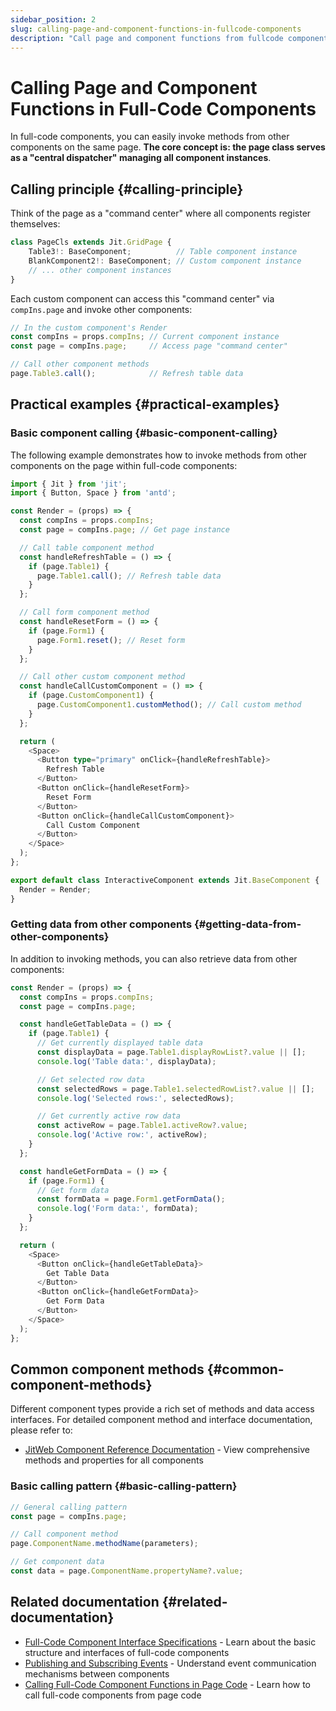 ```yaml
---
sidebar_position: 2
slug: calling-page-and-component-functions-in-fullcode-components
description: "Call page and component functions from fullcode components. Interact with page state and component methods in custom fullcode components."
---
```


# Calling Page and Component Functions in Full-Code Components

In full-code components, you can easily invoke methods from other components on the same page. **The core concept is: the page class serves as a "central dispatcher" managing all component instances**.

## Calling principle {#calling-principle}

Think of the page as a "command center" where all components register themselves:

```typescript title="Component registration in page.ts"
class PageCls extends Jit.GridPage {
    Table3!: BaseComponent;          // Table component instance
    BlankComponent2!: BaseComponent; // Custom component instance
    // ... other component instances
}
```

Each custom component can access this "command center" via `compIns.page` and invoke other components:

```typescript
// In the custom component's Render
const compIns = props.compIns; // Current component instance
const page = compIns.page;     // Access page "command center"

// Call other component methods
page.Table3.call();            // Refresh table data
```

## Practical examples {#practical-examples}

### Basic component calling {#basic-component-calling}

The following example demonstrates how to invoke methods from other components on the page within full-code components:

```typescript title="Calling other components in full-code components"
import { Jit } from 'jit';
import { Button, Space } from 'antd';

const Render = (props) => {
  const compIns = props.compIns;
  const page = compIns.page; // Get page instance

  // Call table component method
  const handleRefreshTable = () => {
    if (page.Table1) {
      page.Table1.call(); // Refresh table data
    }
  };

  // Call form component method
  const handleResetForm = () => {
    if (page.Form1) {
      page.Form1.reset(); // Reset form
    }
  };

  // Call other custom component method
  const handleCallCustomComponent = () => {
    if (page.CustomComponent1) {
      page.CustomComponent1.customMethod(); // Call custom method
    }
  };

  return (
    <Space>
      <Button type="primary" onClick={handleRefreshTable}>
        Refresh Table
      </Button>
      <Button onClick={handleResetForm}>
        Reset Form
      </Button>
      <Button onClick={handleCallCustomComponent}>
        Call Custom Component
      </Button>
    </Space>
  );
};

export default class InteractiveComponent extends Jit.BaseComponent {
  Render = Render;
}
```

### Getting data from other components {#getting-data-from-other-components}

In addition to invoking methods, you can also retrieve data from other components:

```typescript title="Getting data from other components"
const Render = (props) => {
  const compIns = props.compIns;
  const page = compIns.page;

  const handleGetTableData = () => {
    if (page.Table1) {
      // Get currently displayed table data
      const displayData = page.Table1.displayRowList?.value || [];
      console.log('Table data:', displayData);

      // Get selected row data
      const selectedRows = page.Table1.selectedRowList?.value || [];
      console.log('Selected rows:', selectedRows);

      // Get currently active row data
      const activeRow = page.Table1.activeRow?.value;
      console.log('Active row:', activeRow);
    }
  };

  const handleGetFormData = () => {
    if (page.Form1) {
      // Get form data
      const formData = page.Form1.getFormData();
      console.log('Form data:', formData);
    }
  };

  return (
    <Space>
      <Button onClick={handleGetTableData}>
        Get Table Data
      </Button>
      <Button onClick={handleGetFormData}>
        Get Form Data
      </Button>
    </Space>
  );
};
```

## Common component methods {#common-component-methods}

Different component types provide a rich set of methods and data access interfaces. For detailed component method and interface documentation, please refer to:

- [JitWeb Component Reference Documentation](../../reference/framework/JitWeb/components/) - View comprehensive methods and properties for all components

### Basic calling pattern {#basic-calling-pattern}

```typescript
// General calling pattern
const page = compIns.page;

// Call component method
page.ComponentName.methodName(parameters);

// Get component data
const data = page.ComponentName.propertyName?.value;
```

## Related documentation {#related-documentation}

- [Full-Code Component Interface Specifications](./ui-component-interface-specifications) - Learn about the basic structure and interfaces of full-code components
- [Publishing and Subscribing Events](./emitting-events) - Understand event communication mechanisms between components
- [Calling Full-Code Component Functions in Page Code](./calling-fullcode-component-functions-in-page-code) - Learn how to call full-code components from page code
